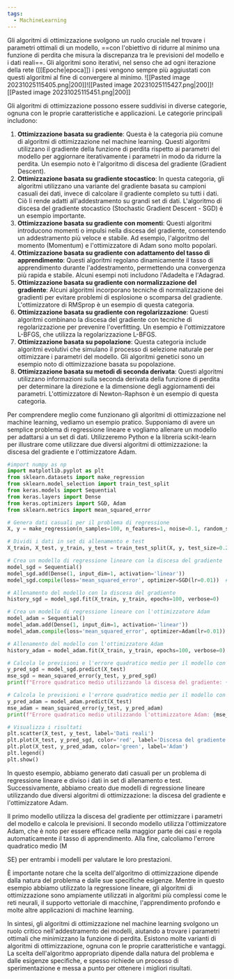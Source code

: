 ```yaml
---
tags:
  - MachineLearning
---
```

Gli algoritmi di ottimizzazione svolgono un ruolo cruciale nel trovare i parametri ottimali di un modello, ==con l'obiettivo di ridurre al minimo una funzione di perdita che misura la discrepanza tra le previsioni del modello e i dati reali==.
Gli algoritmi sono iterativi, nel senso che ad ogni iterazione della rete ([[Epoche|epoca]]) i pesi vengono sempre più aggiustati con questi algoritmi al fine di convergere al minimo.
![[Pasted image 20231025115405.png|200]]![[Pasted image 20231025115427.png|200]]![[Pasted image 20231025115451.png|200]]

Gli algoritmi di ottimizzazione possono essere suddivisi in diverse categorie, ognuna con le proprie caratteristiche e applicazioni. Le categorie principali includono:

1. **Ottimizzazione basata su gradiente**: Questa è la categoria più comune di algoritmi di ottimizzazione nel machine learning. Questi algoritmi utilizzano il gradiente della funzione di perdita rispetto ai parametri del modello per aggiornare iterativamente i parametri in modo da ridurre la perdita. Un esempio noto è l'algoritmo di discesa del gradiente (Gradient Descent). 
2. **Ottimizzazione basata su gradiente stocastico**: In questa categoria, gli algoritmi utilizzano una variante del gradiente basata su campioni casuali dei dati, invece di calcolare il gradiente completo su tutti i dati. Ciò li rende adatti all'addestramento su grandi set di dati. L'algoritmo di discesa del gradiente stocastico (Stochastic Gradient Descent - SGD) è un esempio importante.
3. **Ottimizzazione basata su gradiente con momenti**: Questi algoritmi introducono momenti o impulsi nella discesa del gradiente, consentendo un addestramento più veloce e stabile. Ad esempio, l'algoritmo del momento (Momentum) e l'ottimizzatore di Adam sono molto popolari.
4. **Ottimizzazione basata su gradiente con adattamento del tasso di apprendimento**: Questi algoritmi regolano dinamicamente il tasso di apprendimento durante l'addestramento, permettendo una convergenza più rapida e stabile. Alcuni esempi noti includono l'Adadelta e l'Adagrad.
5. **Ottimizzazione basata su gradiente con normalizzazione del gradiente**: Alcuni algoritmi incorporano tecniche di normalizzazione dei gradienti per evitare problemi di esplosione o scomparsa del gradiente. L'ottimizzatore di RMSprop è un esempio di questa categoria.
6. **Ottimizzazione basata su gradiente con regolarizzazione**: Questi algoritmi combinano la discesa del gradiente con tecniche di regolarizzazione per prevenire l'overfitting. Un esempio è l'ottimizzatore L-BFGS, che utilizza la regolarizzazione L-BFGS.
7. **Ottimizzazione basata su popolazione**: Questa categoria include algoritmi evolutivi che simulano il processo di selezione naturale per ottimizzare i parametri del modello. Gli algoritmi genetici sono un esempio noto di ottimizzazione basata su popolazione.
8. **Ottimizzazione basata su metodi di seconda derivata**: Questi algoritmi utilizzano informazioni sulla seconda derivata della funzione di perdita per determinare la direzione e la dimensione degli aggiornamenti dei parametri. L'ottimizzatore di Newton-Raphson è un esempio di questa categoria.

Per comprendere meglio come funzionano gli algoritmi di ottimizzazione nel machine learning, vediamo un esempio pratico. Supponiamo di avere un semplice problema di regressione lineare e vogliamo allenare un modello per adattarsi a un set di dati. Utilizzeremo Python e la libreria scikit-learn per illustrare come utilizzare due diversi algoritmi di ottimizzazione: la discesa del gradiente e l'ottimizzatore Adam.

```python
#import numpy as np
import matplotlib.pyplot as plt
from sklearn.datasets import make_regression
from sklearn.model_selection import train_test_split
from keras.models import Sequential
from keras.layers import Dense
from keras.optimizers import SGD, Adam
from sklearn.metrics import mean_squared_error

# Genera dati casuali per il problema di regressione
X, y = make_regression(n_samples=100, n_features=1, noise=0.1, random_state=42)

# Dividi i dati in set di allenamento e test
X_train, X_test, y_train, y_test = train_test_split(X, y, test_size=0.2, random_state=42)

# Crea un modello di regressione lineare con la discesa del gradiente
model_sgd = Sequential()
model_sgd.add(Dense(1, input_dim=1, activation='linear'))
model_sgd.compile(loss='mean_squared_error', optimizer=SGD(lr=0.01))  # lr è il tasso di apprendimento

# Allenamento del modello con la discesa del gradiente
history_sgd = model_sgd.fit(X_train, y_train, epochs=100, verbose=0)

# Crea un modello di regressione lineare con l'ottimizzatore Adam
model_adam = Sequential()
model_adam.add(Dense(1, input_dim=1, activation='linear'))
model_adam.compile(loss='mean_squared_error', optimizer=Adam(lr=0.01))

# Allenamento del modello con l'ottimizzatore Adam
history_adam = model_adam.fit(X_train, y_train, epochs=100, verbose=0)

# Calcola le previsioni e l'errore quadratico medio per il modello con la discesa del gradiente
y_pred_sgd = model_sgd.predict(X_test)
mse_sgd = mean_squared_error(y_test, y_pred_sgd)
print(f"Errore quadratico medio utilizzando la discesa del gradiente: {mse_sgd}")

# Calcola le previsioni e l'errore quadratico medio per il modello con l'ottimizzatore Adam
y_pred_adam = model_adam.predict(X_test)
mse_adam = mean_squared_error(y_test, y_pred_adam)
print(f"Errore quadratico medio utilizzando l'ottimizzatore Adam: {mse_adam}")

# Visualizza i risultati
plt.scatter(X_test, y_test, label='Dati reali')
plt.plot(X_test, y_pred_sgd, color='red', label='Discesa del gradiente')
plt.plot(X_test, y_pred_adam, color='green', label='Adam')
plt.legend()
plt.show()

```

In questo esempio, abbiamo generato dati casuali per un problema di regressione lineare e diviso i dati in set di allenamento e test. Successivamente, abbiamo creato due modelli di regressione lineare utilizzando due diversi algoritmi di ottimizzazione: la discesa del gradiente e l'ottimizzatore Adam.

Il primo modello utilizza la discesa del gradiente per ottimizzare i parametri del modello e calcola le previsioni. Il secondo modello utilizza l'ottimizzatore Adam, che è noto per essere efficace nella maggior parte dei casi e regola automaticamente il tasso di apprendimento. Alla fine, calcoliamo l'errore quadratico medio (M

SE) per entrambi i modelli per valutare le loro prestazioni.

È importante notare che la scelta dell'algoritmo di ottimizzazione dipende dalla natura del problema e dalle sue specifiche esigenze. Mentre in questo esempio abbiamo utilizzato la regressione lineare, gli algoritmi di ottimizzazione sono ampiamente utilizzati in algoritmi più complessi come le reti neurali, il supporto vettoriale di macchine, l'apprendimento profondo e molte altre applicazioni di machine learning.

In sintesi, gli algoritmi di ottimizzazione nel machine learning svolgono un ruolo critico nell'addestramento dei modelli, aiutando a trovare i parametri ottimali che minimizzano la funzione di perdita. Esistono molte varianti di algoritmi di ottimizzazione, ognuna con le proprie caratteristiche e vantaggi. La scelta dell'algoritmo appropriato dipende dalla natura del problema e dalle esigenze specifiche, e spesso richiede un processo di sperimentazione e messa a punto per ottenere i migliori risultati.